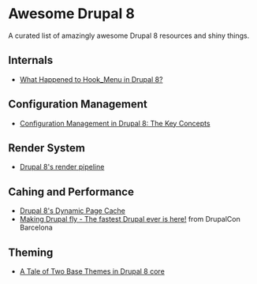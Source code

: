 # Awesome Drupal 8

A curated list of amazingly awesome Drupal 8 resources and shiny things.

## Internals

* [What Happened to Hook_Menu in Drupal 8?](https://www.lullabot.com/articles/what-happened-to-hook_menu-in-drupal-8)

## Configuration Management

* [Configuration Management in Drupal 8: The Key Concepts](https://www.lullabot.com/articles/configuration-management-in-drupal-8-the-key-concepts)

## Render System

* [Drupal 8's render pipeline](https://events.drupal.org/losangeles2015/sessions/drupal-8s-render-pipeline)

## Cahing and Performance

* [Drupal 8's Dynamic Page Cache](http://wimleers.com/article/drupal-8-dynamic-page-cache)
* [Making Drupal fly - The fastest Drupal ever is here!](https://events.drupal.org/barcelona2015/sessions/making-drupal-fly-fastest-drupal-ever-here) from DrupalCon Barcelona

## Theming

* [A Tale of Two Base Themes in Drupal 8 core](https://www.lullabot.com/articles/a-tale-of-two-base-themes-in-drupal-8-core)
